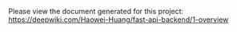 Please view the document generated for this project:
https://deepwiki.com/Haowei-Huang/fast-api-backend/1-overview
